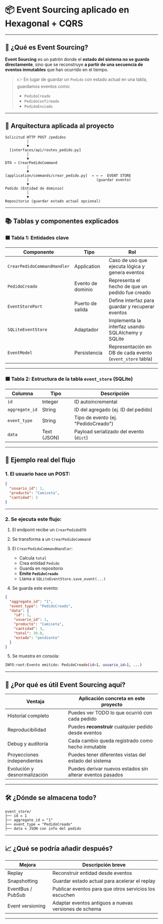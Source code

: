 

# 📦 Event Sourcing aplicado en Hexagonal + CQRS

---

## 🧠 ¿Qué es Event Sourcing?

**Event Sourcing** es un patrón donde el **estado del sistema no se guarda directamente**, sino que se reconstruye **a partir de una secuencia de eventos inmutables** que han ocurrido en el tiempo.

> 👉 En lugar de guardar un `Pedido` con estado actual en una tabla, guardamos eventos como:
>
> * `PedidoCreado`
> * `PedidoConfirmado`
> * `PedidoEnviado`

---

## 🧩 Arquitectura aplicada al proyecto

```text
Solicitud HTTP POST /pedidos
          │
          ▼
  [interfaces/api/routes_pedido.py]
          │
          ▼
DTO → CrearPedidoCommand
          │
          ▼
[application/commands/crear_pedido.py]  ← ← ←  EVENT STORE
          │                               (guardar evento)
          ▼
Pedido (Entidad de dominio)
          │
          ▼
Repositorio (guardar estado actual opcional)
```

---

## 📚 Tablas y componentes explicados

### 🟦 Tabla 1: Entidades clave

| Componente                  | Tipo              | Rol                                                       |
| --------------------------- | ----------------- | --------------------------------------------------------- |
| `CrearPedidoCommandHandler` | Application       | Caso de uso que ejecuta lógica y genera eventos           |
| `PedidoCreado`              | Evento de dominio | Representa el hecho de que un pedido fue creado           |
| `EventStorePort`            | Puerto de salida  | Define interfaz para guardar y recuperar eventos          |
| `SQLiteEventStore`          | Adaptador         | Implementa la interfaz usando SQLAlchemy y SQLite         |
| `EventModel`                | Persistencia      | Representación en DB de cada evento (`event_store` tabla) |

---

### 🟦 Tabla 2: Estructura de la tabla `event_store` (SQLite)

| Columna        | Tipo        | Descripción                             |
| -------------- | ----------- | --------------------------------------- |
| `id`           | Integer     | ID autoincremental                      |
| `aggregate_id` | String      | ID del agregado (ej. ID del pedido)     |
| `event_type`   | String      | Tipo de evento (ej. "PedidoCreado")     |
| `data`         | Text (JSON) | Payload serializado del evento (`dict`) |

---

## 🧪 Ejemplo real del flujo

### 1. El usuario hace un POST:

```json
{
  "usuario_id": 1,
  "producto": "Camiseta",
  "cantidad": 3
}
```

---

### 2. Se ejecuta este flujo:

1. El endpoint recibe un `CrearPedidoDTO`
2. Se transforma a un `CrearPedidoCommand`
3. El `CrearPedidoCommandHandler`:

   * Calcula `total`
   * Crea entidad `Pedido`
   * Guarda en repositorio
   * **Emite `PedidoCreado`**
   * Llama a `SQLiteEventStore.save_event(...)`
4. Se guarda este evento:

```json
{
  "aggregate_id": "1",
  "event_type": "PedidoCreado",
  "data": {
    "id": 1,
    "usuario_id": 1,
    "producto": "Camiseta",
    "cantidad": 3,
    "total": 30.0,
    "estado": "pendiente"
  }
}
```

5. Se muestra en consola:

```bash
INFO:root:Evento emitido: PedidoCreado(id=1, usuario_id=1, ...)
```

---

## 🧱 ¿Por qué es útil Event Sourcing aquí?

| Ventaja                      | Aplicación concreta en este proyecto                      |
| ---------------------------- | --------------------------------------------------------- |
| Historial completo           | Puedes ver TODO lo que ocurrió con cada pedido            |
| Reproducibilidad             | Puedes **reconstruir** cualquier pedido desde eventos     |
| Debug y auditoría            | Cada cambio queda registrado como hecho inmutable         |
| Proyecciones independientes  | Puedes tener diferentes vistas del estado del sistema     |
| Evolución y desnormalización | Puedes derivar nuevos estados sin alterar eventos pasados |

---

## 🛠️ ¿Dónde se almacena todo?

```
event_store/
├── id = 1
├── aggregate_id = "1"
├── event_type = "PedidoCreado"
├── data = JSON con info del pedido
```

---

## 📈 ¿Qué se podría añadir después?

| Mejora            | Descripción breve                                      |
| ----------------- | ------------------------------------------------------ |
| Replay            | Reconstruir entidad desde eventos                      |
| Snapshotting      | Guardar estado actual para acelerar el replay          |
| EventBus / PubSub | Publicar eventos para que otros servicios los escuchen |
| Event versioning  | Adaptar eventos antiguos a nuevas versiones de schema  |

---
